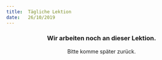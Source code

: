 ```yaml
---
title:  Tägliche Lektion
date:   26/10/2019
---
```


### <center>Wir arbeiten noch an dieser Lektion.</center>
<center>Bitte komme später zurück.</center>